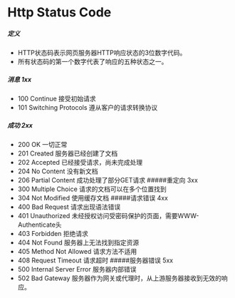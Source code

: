 ﻿# Http Status Code
##### 定义
* HTTP状态码表示网页服务器HTTP响应状态的3位数字代码。
* 所有状态码的第一个数字代表了响应的五种状态之一。
##### 消息 1xx
* 100 Continue 接受初始请求
* 101 Switching Protocols 遵从客户的请求转换协议
##### 成功 2xx
* 200 OK 一切正常
* 201 Created 服务器已经创建了文档
* 202 Accepted 已经接受请求，尚未完成处理
* 204 No Content 没有新文档
* 206 Partial Content 成功处理了部分GET请求
#####重定向 3xx
* 300 Multiple Choice 请求的文档可以在多个位置找到
* 304 Not Modified 使用缓存文档
#####请求错误 4xx
* 400 Bad Request 请求出现语法错误
* 401 Unauthorized 未经授权访问受密码保护的页面，需要WWW-Authenticate头
* 403 Forbidden 拒绝请求
* 404 Not Found 服务器上无法找到指定资源
* 405 Method Not Allowed 请求方法不适用
* 408 Request Timeout 请求超时
#####服务器错误 5xx
* 500 Internal Server Error 服务器内部错误
* 502 Bad Gateway 服务器作为网关或代理时，从上游服务器接收到无效的响应。